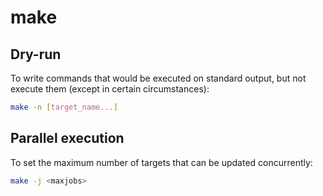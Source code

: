 # make

## Dry-run

To write commands that would be executed on standard output, but not execute them (except in certain circumstances):

```bash
make -n [target_name...]
```

## Parallel execution

To set the maximum number of targets that can be updated concurrently:

```bash
make -j <maxjobs>
```
